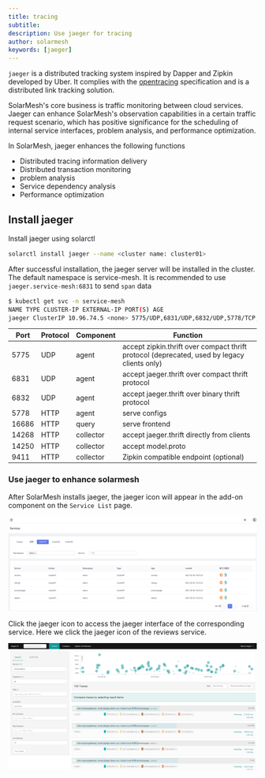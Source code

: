 ```yaml
---
title: tracing
subtitle:
description: Use jaeger for tracing
author: solarmesh
keywords: [jaeger]
---
```


`jaeger` is a distributed tracking system inspired by Dapper and Zipkin developed by Uber. It complies with the [opentracing](https://opentracing.io/) specification and is a distributed link tracking solution.

SolarMesh's core business is traffic monitoring between cloud services. Jaeger can enhance SolarMesh's observation capabilities in a certain traffic request scenario, which has positive significance for the scheduling of internal service interfaces, problem analysis, and performance optimization.

In SolarMesh, jaeger enhances the following functions

* Distributed tracing information delivery
* Distributed transaction monitoring
* problem analysis
* Service dependency analysis
* Performance optimization

## Install jaeger

Install jaeger using solarctl

```bash
solarctl install jaeger --name <cluster name: cluster01>
```
After successful installation, the jaeger server will be installed in the cluster. The default namespace is service-mesh. It is recommended to use `jaeger.service-mesh:6831` to send `span` data

```bash
$ kubectl get svc -n service-mesh
NAME TYPE CLUSTER-IP EXTERNAL-IP PORT(S) AGE
jaeger ClusterIP 10.96.74.5 <none> 5775/UDP,6831/UDP,6832/UDP,5778/TCP,16686/TCP,14268/TCP,14250/TCP,9411/TCP 65s
```

|Port|Protocol|Component|Function|
|-|-|-|-|
|5775|UDP|agent|accept zipkin.thrift over compact thrift protocol (deprecated, used by legacy clients only)|
|6831|UDP|agent|accept jaeger.thrift over compact thrift protocol|
|6832|UDP|agent|accept jaeger.thrift over binary thrift protocol
|5778|HTTP|agent|serve configs
|16686|HTTP|query|serve frontend
|14268|HTTP|collector|accept jaeger.thrift directly from clients
|14250|HTTP|collector|accept model.proto
|9411|HTTP|collector|Zipkin compatible endpoint (optional)

### Use jaeger to enhance solarmesh

After SolarMesh installs jaeger, the jaeger icon will appear in the add-on component on the `Service List` page.

![](img.png)

Click the jaeger icon to access the jaeger interface of the corresponding service. Here we click the jaeger icon of the reviews service.

![](img_1.png)
